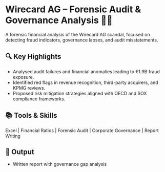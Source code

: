 # Wirecard AG – Forensic Audit & Governance Analysis 🕵️‍♀️

A forensic financial analysis of the Wirecard AG scandal, focused on detecting fraud indicators, governance lapses, and audit misstatements.

## 🔍 Key Highlights
- Analysed audit failures and financial anomalies leading to €1.9B fraud exposure.
- Identified red flags in revenue recognition, third-party acquirers, and KPMG reviews.
- Proposed risk mitigation strategies aligned with OECD and SOX compliance frameworks.

## 📚 Tools & Skills
Excel | Financial Ratios | Forensic Audit | Corporate Governance | Report Writing

## 📎 Output
- Written report with governance gap analysis
